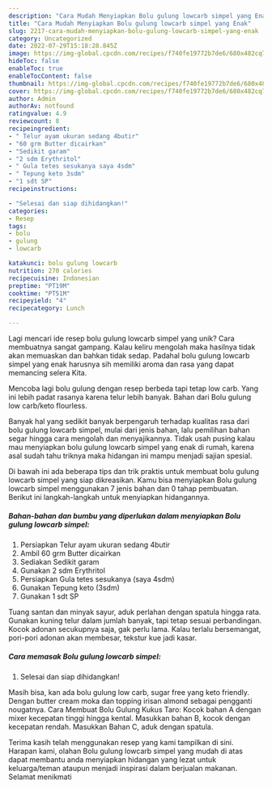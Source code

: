 ```yaml
---
description: "Cara Mudah Menyiapkan Bolu gulung lowcarb simpel yang Enak"
title: "Cara Mudah Menyiapkan Bolu gulung lowcarb simpel yang Enak"
slug: 2217-cara-mudah-menyiapkan-bolu-gulung-lowcarb-simpel-yang-enak
category: Uncategorized
date: 2022-07-29T15:18:28.845Z
image: https://img-global.cpcdn.com/recipes/f740fe19772b7de6/680x482cq70/bolu-gulung-lowcarb-simpel-foto-resep-utama.jpg
hideToc: false
enableToc: true
enableTocContent: false
thumbnail: https://img-global.cpcdn.com/recipes/f740fe19772b7de6/680x482cq70/bolu-gulung-lowcarb-simpel-foto-resep-utama.jpg
cover: https://img-global.cpcdn.com/recipes/f740fe19772b7de6/680x482cq70/bolu-gulung-lowcarb-simpel-foto-resep-utama.jpg
author: Admin
authorAv: notfound
ratingvalue: 4.9
reviewcount: 8
recipeingredient:
- " Telur ayam ukuran sedang 4butir"
- "60 grm Butter dicairkan"
- "Sedikit garam"
- "2 sdm Erythritol"
- " Gula tetes sesukanya saya 4sdm"
- " Tepung keto 3sdm"
- "1 sdt SP"
recipeinstructions:

- "Selesai dan siap dihidangkan!"
categories:
- Resep
tags:
- bolu
- gulung
- lowcarb

katakunci: bolu gulung lowcarb 
nutrition: 270 calories
recipecuisine: Indonesian
preptime: "PT19M"
cooktime: "PT51M"
recipeyield: "4"
recipecategory: Lunch

---
```





Lagi mencari ide resep bolu gulung lowcarb simpel yang unik? Cara membuatnya sangat gampang. Kalau keliru mengolah maka hasilnya tidak akan memuaskan dan bahkan tidak sedap. Padahal bolu gulung lowcarb simpel yang enak harusnya sih memiliki aroma dan rasa yang dapat memancing selera Kita.





Mencoba lagi bolu gulung dengan resep berbeda tapi tetap low carb. Yang ini lebih padat rasanya karena telur lebih banyak. Bahan dari Bolu gulung low carb/keto flourless.

Banyak hal yang sedikit banyak berpengaruh terhadap kualitas rasa dari bolu gulung lowcarb simpel, mulai dari jenis bahan, lalu pemilihan bahan segar hingga cara mengolah dan menyajikannya. Tidak usah pusing kalau mau menyiapkan bolu gulung lowcarb simpel yang enak di rumah, karena asal sudah tahu triknya maka hidangan ini mampu menjadi sajian spesial.






Di bawah ini ada beberapa tips dan trik praktis untuk membuat bolu gulung lowcarb simpel yang siap dikreasikan. Kamu bisa menyiapkan Bolu gulung lowcarb simpel menggunakan 7 jenis bahan dan 0 tahap pembuatan. Berikut ini langkah-langkah untuk menyiapkan hidangannya.

<!--inarticleads1-->

##### Bahan-bahan dan bumbu yang diperlukan dalam menyiapkan Bolu gulung lowcarb simpel:

1. Persiapkan  Telur ayam ukuran sedang 4butir
1. Ambil 60 grm Butter dicairkan
1. Sediakan Sedikit garam
1. Gunakan 2 sdm Erythritol
1. Persiapkan  Gula tetes sesukanya (saya 4sdm)
1. Gunakan  Tepung keto (3sdm)
1. Gunakan 1 sdt SP


Tuang santan dan minyak sayur, aduk perlahan dengan spatula hingga rata. Gunakan kuning telur dalam jumlah banyak, tapi tetap sesuai perbandingan. Kocok adonan secukupnya saja, gak perlu lama. Kalau terlalu bersemangat, pori-pori adonan akan membesar, tekstur kue jadi kasar. 

<!--inarticleads2-->

##### Cara memasak Bolu gulung lowcarb simpel:


1. Selesai dan siap dihidangkan!

Masih bisa, kan ada bolu gulung low carb, sugar free yang keto friendly. Dengan butter cream moka dan topping irisan almond sebagai pengganti nougatnya. Cara Membuat Bolu Gulung Kukus Taro: Kocok bahan A dengan mixer kecepatan tinggi hingga kental. Masukkan bahan B, kocok dengan kecepatan rendah. Masukkan Bahan C, aduk dengan spatula. 

Terima kasih telah menggunakan resep yang kami tampilkan di sini. Harapan kami, olahan Bolu gulung lowcarb simpel yang mudah di atas dapat membantu anda menyiapkan hidangan yang lezat untuk keluarga/teman ataupun menjadi inspirasi dalam berjualan makanan. Selamat menikmati
